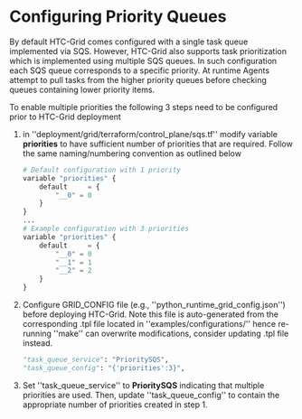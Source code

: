 # Configuring Priority Queues

By default HTC-Grid comes configured with a single task queue implemented via SQS. However, HTC-Grid also supports task prioritization which is implemented using multiple SQS queues. In such configuration each SQS queue corresponds to a specific priority. At runtime Agents attempt to pull tasks from the higher priority queues before checking queues containing lower priority items.

To enable multiple priorities the following 3 steps need to be configured prior to HTC-Grid deployment


1. in ''deployment/grid/terraform/control_plane/sqs.tf'' modify variable **priorities** to have sufficient number of priorities that are required. Follow the same naming/numbering convention as outlined below
    ```python
    # Default configuration with 1 priority
    variable "priorities" {
        default     = {
            "__0" = 0
        }
    }
    ...
    # Example configuration with 3 priorities
    variable "priorities" {
        default     = {
            "__0" = 0
            "__1" = 1
            "__2" = 2
        }
    }

    ```

2. Configure GRID_CONFIG file (e.g., ''python_runtime_grid_config.json'') before deploying HTC-Grid. Note this file is auto-generated from the corresponding .tpl file located in ''examples/configurations/'' hence re-running ''make'' can overwrite modifications, consider updating .tpl file instead.

    ```python
    "task_queue_service": "PrioritySQS",
    "task_queue_config": "{'priorities':3}",
    ```
    
3. Set ''task_queue_service'' to **PrioritySQS** indicating that multiple priorities are used. Then, update ''task_queue_config'' to contain the appropriate number of priorities created in step 1.
